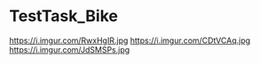 # TestTask_Bike
https://i.imgur.com/RwxHgIR.jpg
https://i.imgur.com/CDtVCAq.jpg
https://i.imgur.com/JdSMSPs.jpg
